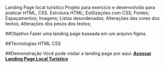 Landing Page local turistico Projeto para exercício e desenvolvido para praticar HTML, CSS.
Estrutura HTML;
Estilizações com CSS;
Fontes;
Espaçamentos;
Imagens;
Listas desordenadas;
Alterações das cores dos textos;
Alterações dos pesos dos textos;

##Objetivo 
Fazer uma landing page baseada em um arquivo figma.

##Tecnologias 
HTML CSS

##Demonstração 
Você pode visitar a landing page por aqui:
**[Acessar Landing Page Local Turistico](https://leandrosani.github.io/portfolio-dev/index.html)**
